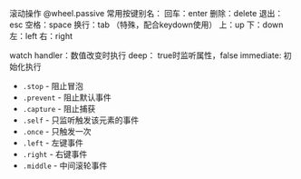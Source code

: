 滚动操作
@wheel.passive
常用按键别名：
回车：enter
删除：delete
退出：esc
空格：space
换行：tab （特殊，配合keydown使用）
上：up
下：down
左：left
右：right


watch 
handler：数值改变时执行
deep： true时监听属性，false
immediate: 初始化执行 

-   `.stop` - 阻止冒泡
-   `.prevent` - 阻止默认事件
-   `.capture` - 阻止捕获
-   `.self` - 只监听触发该元素的事件
-   `.once` - 只触发一次
-   `.left` - 左键事件
-   `.right` - 右键事件
-   `.middle` - 中间滚轮事件
